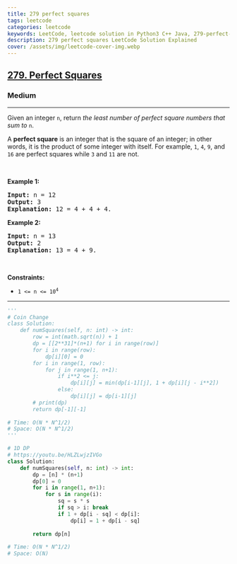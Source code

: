```yaml
---
title: 279 perfect squares
tags: leetcode
categories: leetcode
keywords: LeetCode, leetcode solution in Python3 C++ Java, 279-perfect-squares solution
description: 279 perfect squares LeetCode Solution Explained
cover: /assets/img/leetcode-cover-img.webp
---
```





<h2><a href="https://leetcode.com/problems/perfect-squares/">279. Perfect Squares</a></h2><h3>Medium</h3><hr><div><p>Given an integer <code>n</code>, return <em>the least number of perfect square numbers that sum to</em> <code>n</code>.</p>

<p>A <strong>perfect square</strong> is an integer that is the square of an integer; in other words, it is the product of some integer with itself. For example, <code>1</code>, <code>4</code>, <code>9</code>, and <code>16</code> are perfect squares while <code>3</code> and <code>11</code> are not.</p>

<p>&nbsp;</p>
<p><strong>Example 1:</strong></p>

<pre><strong>Input:</strong> n = 12
<strong>Output:</strong> 3
<strong>Explanation:</strong> 12 = 4 + 4 + 4.
</pre>

<p><strong>Example 2:</strong></p>

<pre><strong>Input:</strong> n = 13
<strong>Output:</strong> 2
<strong>Explanation:</strong> 13 = 4 + 9.
</pre>

<p>&nbsp;</p>
<p><strong>Constraints:</strong></p>

<ul>
	<li><code>1 &lt;= n &lt;= 10<sup>4</sup></code></li>
</ul>
</div>

---




```python
'''
# Coin Change
class Solution:
    def numSquares(self, n: int) -> int:
        row = int(math.sqrt(n)) + 1
        dp = [[2**31]*(n+1) for i in range(row)]
        for i in range(row):
            dp[i][0] = 0
        for i in range(1, row):
            for j in range(1, n+1):
                if i**2 <= j:
                    dp[i][j] = min(dp[i-1][j], 1 + dp[i][j - i**2])
                else:
                    dp[i][j] = dp[i-1][j]
        # print(dp)
        return dp[-1][-1]
        
# Time: O(N * N^1/2)
# Space: O(N * N^1/2)
'''

# 1D DP
# https://youtu.be/HLZLwjzIVGo
class Solution:
    def numSquares(self, n: int) -> int:
        dp = [n] * (n+1)
        dp[0] = 0
        for i in range(1, n+1):
            for s in range(i):
                sq = s * s
                if sq > i: break
                if 1 + dp[i - sq] < dp[i]:
                    dp[i] = 1 + dp[i - sq]
        
        return dp[n]
    
# Time: O(N * N^1/2)
# Space: O(N)
```
